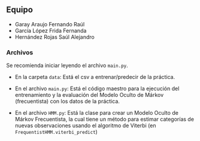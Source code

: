 ## Equipo
- Garay Araujo Fernando Raúl
- García López Frida Fernanda
- Hernández Rojas Saúl Alejandro

### Archivos

Se recomienda iniciar leyendo el archivo `main.py`.

- En la carpeta `data`: Está el csv a entrenar/predecir de la práctica.

- En el archivo `main.py`: Está el código maestro para la ejecución del entrenamiento y la evaluación del Modelo Oculto de Márkov (frecuentista) con los datos de la práctica.

- En el archivo `HMM.py`: Está la clase para crear un Modelo Oculto de Márkov Frecuentista, la cual tiene un método para estimar categorías de nuevas observaciones usando el algoritmo de Viterbi (en `FrequentistHMM.viterbi_predict`)